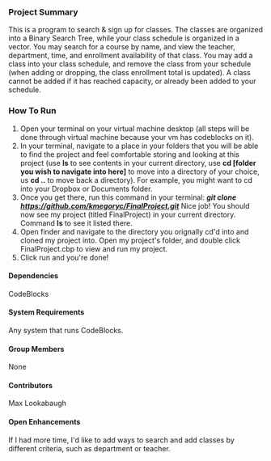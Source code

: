 ### Project Summary
This is a program to search & sign up for classes. The classes are organized into a Binary Search Tree, while your class schedule is organized in a vector. You may search for a course by name, and view the teacher, department, time, and enrollment availability of that class. You may add a class into your class schedule, and remove the class from your schedule (when adding or dropping, the class enrollment total is updated). A class cannot be added if it has reached capacity, or already been added to your schedule.

### How To Run
1. Open your terminal on your virtual machine desktop (all steps will be done through virtual machine because your vm has codeblocks on it).
2. In your terminal, navigate to a place in your folders that you will be able to find the project and feel comfortable storing and looking at this project (use **ls** to see contents in your current directory, use **cd [folder you wish to navigate into here]** to move into a directory of your choice, us **cd ..** to move back a directory). For example, you might want to cd into your Dropbox or Documents folder.
3. Once you get there, run this command in your terminal: **_git clone https://github.com/kmegoryc/FinalProject.git_** Nice job! You should now see my project (titled FinalProject) in your current directory. Command **ls** to see it listed there.
4. Open finder and navigate to the directory you orignally cd'd into and cloned my project into. Open my project's folder, and double click FinalProject.cbp to view and run my project.
5. Click run and you're done!

#### Dependencies
CodeBlocks

#### System Requirements
Any system that runs CodeBlocks.

#### Group Members
None

#### Contributors
Max Lookabaugh

#### Open Enhancements
If I had more time, I'd like to add ways to search and add classes by different criteria, such as department or teacher.


